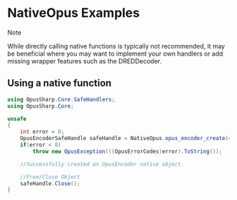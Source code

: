 # NativeOpus Examples

> [!NOTE]
> While directly calling native functions is typically not recommended, it may be beneficial where you may want to implement your own handlers or add missing wrapper features such as the DREDDecoder.

## Using a native function

```csharp
using OpusSharp.Core.SafeHandlers;
using OpusSharp.Core;

unsafe
{
	int error = 0;
	OpusEncoderSafeHandle safeHandle = NativeOpus.opus_encoder_create(48000, 2, (int)OpusPredefinedValues.OPUS_APPLICATION_AUDIO, &error);
	if(error < 0)
		throw new OpusException(((OpusErrorCodes)error).ToString());

	//Successfully created an OpusEncoder native object.

	//Free/Close Object
	safeHandle.Close();
}
```